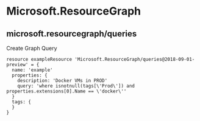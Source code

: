 # Microsoft.ResourceGraph

## microsoft.resourcegraph/queries

Create Graph Query
```bicep
resource exampleResource 'Microsoft.ResourceGraph/queries@2018-09-01-preview' = {
  name: 'example'
  properties: {
    description: 'Docker VMs in PROD'
    query: 'where isnotnull(tags[\'Prod\']) and properties.extensions[0].Name == \'docker\''
  }
  tags: {
  }
}
```
